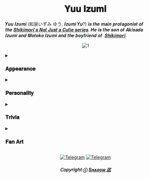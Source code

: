 <h1 align="center">
<b>𝐘𝐮𝐮 𝐈𝐳𝐮𝐦𝐢</b></h1>

𝒀𝒖𝒖 𝑰𝒛𝒖𝒎𝒊 (和泉いずみ ゆう, 𝑰𝒛𝒖𝒎𝒊 𝒀𝒖?) 𝒊𝒔 𝒕𝒉𝒆 𝒎𝒂𝒊𝒏 𝒑𝒓𝒐𝒕𝒂𝒈𝒐𝒏𝒊𝒔𝒕 𝒐𝒇 𝒕𝒉𝒆 [𝑺𝒉𝒊𝒌𝒊𝒎𝒐𝒓𝒊'𝒔 𝑵𝒐𝒕 𝑱𝒖𝒔𝒕 𝒂 𝑪𝒖𝒕𝒊𝒆 𝒔𝒆𝒓𝒊𝒆𝒔](https://zoro.to/shikimoris-not-just-a-cutie-17452?ref=search). 𝑯𝒆 𝒊𝒔 𝒕𝒉𝒆 𝒔𝒐𝒏 𝒐𝒇 𝑨𝒌𝒊𝒔𝒂𝒅𝒂 𝑰𝒛𝒖𝒎𝒊 𝒂𝒏𝒅 𝑴𝒐𝒕𝒐𝒌𝒐 𝑰𝒛𝒖𝒎𝒊 𝒂𝒏𝒅 𝒕𝒉𝒆 𝒃𝒐𝒚𝒇𝒓𝒊𝒆𝒏𝒅 𝒐𝒇  [𝑺𝒉𝒊𝒌𝒊𝒎𝒐𝒓𝒊](https://github.com/Shikimorix/Shikimori-San).


<div align="center">

![1](https://github.com/AL3X-Github/Resources/blob/main/Photos/Izumi%20X%20Shikimori.png)

</div>
<details>
<summary><h3>𝐀𝐩𝐩𝐞𝐚𝐫𝐚𝐧𝐜𝐞</h3></summary>

> 𝑰𝒛𝒖𝒎𝒊 𝒉𝒂𝒔 𝒔𝒉𝒊𝒏𝒚 𝒅𝒂𝒓𝒌 𝒑𝒖𝒓𝒑𝒍𝒆 𝒉𝒂𝒊𝒓 𝒘𝒊𝒕𝒉 𝒍𝒐𝒏𝒈 𝒇𝒓𝒊𝒏𝒈𝒆𝒔 𝒑𝒂𝒓𝒕𝒊𝒏𝒈 𝒃𝒆𝒕𝒘𝒆𝒆𝒏 𝒉𝒊𝒔 𝒆𝒚𝒆𝒔 𝒂𝒏𝒅 𝒑𝒖𝒓𝒑𝒍𝒆 𝒆𝒚𝒆𝒔. 𝑯𝒆 𝒉𝒂𝒔 𝒂 𝒔𝒍𝒊𝒎 𝒇𝒊𝒈𝒖𝒓𝒆 𝒂𝒏𝒅 𝒉𝒂𝒔 𝒍𝒊𝒕𝒕𝒍𝒆 𝒎𝒖𝒔𝒄𝒍𝒆𝒔, 𝒘𝒉𝒊𝒄𝒉 𝒉𝒆 𝒔𝒘𝒆𝒂𝒕𝒔 𝒆𝒂𝒔𝒊𝒍𝒚. 𝑯𝒆 𝒉𝒂𝒔 𝒂 𝒔𝒄𝒂𝒓 𝒐𝒏 𝒕𝒉𝒆 𝒓𝒊𝒈𝒉𝒕 𝒔𝒊𝒅𝒆 𝒐𝒇 𝒉𝒊𝒔 𝒇𝒐𝒓𝒆𝒉𝒆𝒂𝒅 𝒘𝒉𝒊𝒄𝒉 𝒉𝒆 𝒈𝒐𝒕 𝒘𝒉𝒆𝒏 𝒂 𝒕𝒓𝒖𝒄𝒌 𝒉𝒊𝒕 𝒕𝒉𝒆𝒊𝒓 𝒉𝒐𝒖𝒔𝒆, 𝒂𝒔 𝒘𝒆𝒍𝒍 𝒂𝒔 𝒂𝒏𝒐𝒕𝒉𝒆𝒓 𝒔𝒄𝒂𝒓 𝒐𝒏 𝒉𝒊𝒔 𝒖𝒑𝒑𝒆𝒓 𝒍𝒆𝒇𝒕 𝒂𝒓𝒎. 𝑰𝒕'𝒔 𝒔𝒕𝒂𝒕𝒆𝒅 𝒃𝒚 𝒉𝒊𝒔 𝒇𝒂𝒕𝒉𝒆𝒓 𝒕𝒉𝒂𝒕 𝑰𝒛𝒖𝒎𝒊 𝒉𝒂𝒔 𝒂 𝒍𝒐𝒕 𝒐𝒇 𝒐𝒕𝒉𝒆𝒓 𝒔𝒎𝒂𝒍𝒍 𝒘𝒐𝒖𝒏𝒅𝒔 𝒕𝒉𝒂𝒕 𝒉𝒂𝒗𝒆 𝒎𝒐𝒔𝒕𝒍𝒚 𝒉𝒆𝒂𝒍𝒆𝒅, 𝒂𝒏𝒅 𝒘𝒐𝒖𝒏𝒅𝒔 𝒕𝒉𝒂𝒕 𝒓𝒆𝒎𝒂𝒊𝒏 𝒂𝒔 𝒔𝒄𝒂𝒓𝒔.

![2](https://github.com/AL3X-Github/Resources/blob/main/Photos/Izumi%201.jpg)

</details>
<details>
<summary><h3>𝐏𝐞𝐫𝐬𝐨𝐧𝐚𝐥𝐢𝐭𝐲</h3></summary>

> 𝑰𝒛𝒖𝒎𝒊 𝒊𝒔 𝒂 𝒗𝒆𝒓𝒚 𝒌𝒊𝒏𝒅-𝒉𝒆𝒂𝒓𝒕𝒆𝒅 𝒂𝒏𝒅 𝒕𝒊𝒎𝒊𝒅 𝒈𝒖𝒚 𝒘𝒉𝒐 𝒂𝒅𝒐𝒓𝒆𝒔 𝒉𝒊𝒔 𝒈𝒊𝒓𝒍𝒇𝒓𝒊𝒆𝒏𝒅. 𝑯𝒆 𝒉𝒂𝒔 𝒆𝒙𝒕𝒓𝒆𝒎𝒆 𝒎𝒊𝒔𝒇𝒐𝒓𝒕𝒖𝒏𝒆 𝒂𝒏𝒅 𝒐𝒇𝒕𝒆𝒏 𝒈𝒆𝒕𝒔 𝒊𝒏𝒋𝒖𝒓𝒆𝒅 𝒃𝒚 𝒔𝒆𝒆𝒎𝒊𝒏𝒈𝒍𝒚 𝒖𝒏𝒓𝒆𝒂𝒔𝒐𝒏𝒂𝒃𝒍𝒆 𝒂𝒄𝒄𝒊𝒅𝒆𝒏𝒕𝒔. 𝑫𝒆𝒔𝒑𝒊𝒕𝒆 𝒕𝒉𝒊𝒔, 𝒉𝒆'𝒔 𝒔𝒉𝒐𝒘𝒏 𝒕𝒐 𝒃𝒆 𝒐𝒑𝒕𝒊𝒎𝒊𝒔𝒕𝒊𝒄 𝒂𝒏𝒅 𝒂𝒍𝒘𝒂𝒚𝒔 𝒔𝒆𝒆𝒔 𝒕𝒉𝒊𝒏𝒈𝒔 𝒊𝒏 𝒂 𝒑𝒐𝒔𝒊𝒕𝒊𝒗𝒆 𝒍𝒊𝒈𝒉𝒕. 𝑯𝒆'𝒔 𝒗𝒆𝒓𝒚 𝒉𝒐𝒏𝒆𝒔𝒕, 𝒂𝒏𝒅 𝒘𝒐𝒖𝒍𝒅 𝒑𝒓𝒂𝒊𝒔𝒆 𝒂 𝒍𝒐𝒕 𝒘𝒉𝒆𝒏𝒆𝒗𝒆𝒓 𝒉𝒊𝒔 𝒇𝒓𝒊𝒆𝒏𝒅𝒔 𝒐𝒓 𝒈𝒊𝒓𝒍𝒇𝒓𝒊𝒆𝒏𝒅 𝒂𝒄𝒄𝒐𝒎𝒑𝒍𝒊𝒔𝒉 𝒇𝒆𝒂𝒕𝒔. 𝑯𝒆 𝒍𝒐𝒗𝒆𝒔 𝒄𝒐𝒐𝒍 𝒘𝒐𝒎𝒆𝒏 𝒂𝒏𝒅 𝒕𝒉𝒖𝒔 𝒍𝒐𝒗𝒆𝒔 𝑺𝒉𝒊𝒌𝒊𝒎𝒐𝒓𝒊'𝒔 𝒄𝒐𝒐𝒍 𝒔𝒊𝒅𝒆. 𝑯𝒆 𝒊𝒔 𝒅𝒆𝒔𝒄𝒓𝒊𝒃𝒆𝒅 𝒂𝒔 𝒂 𝒉𝒆𝒓𝒃𝒊𝒗𝒐𝒓𝒆 𝒊𝒏 𝒕𝒉𝒆 𝒎𝒂𝒏𝒈𝒂. 𝑯𝒆 𝒊𝒔 𝒈𝒐𝒐𝒅 𝒂𝒕 𝒉𝒐𝒖𝒔𝒆𝒘𝒐𝒓𝒌 𝒂𝒏𝒅 𝒄𝒐𝒐𝒌𝒊𝒏𝒈 𝒂𝒏𝒅 𝒉𝒆𝒍𝒑𝒔 𝒉𝒊𝒔 𝒎𝒐𝒎 𝒂𝒔 𝒎𝒖𝒄𝒉 𝒂𝒔 𝒉𝒆 𝒄𝒂𝒏. 𝑯𝒆 𝒊𝒔 𝒖𝒔𝒖𝒂𝒍𝒍𝒚 𝒑𝒂𝒔𝒔𝒊𝒗𝒆 𝒂𝒃𝒐𝒖𝒕 𝒕𝒉𝒊𝒏𝒈𝒔, 𝒃𝒖𝒕 𝒉𝒆 𝒊𝒔 𝒗𝒆𝒓𝒚 𝒂𝒄𝒕𝒊𝒗𝒆 𝒘𝒉𝒆𝒏 𝒊𝒕 𝒄𝒐𝒎𝒆𝒔 𝒕𝒐 𝑺𝒉𝒊𝒌𝒊𝒎𝒐𝒓𝒊.

> 𝑫𝒆𝒆𝒑 𝒅𝒐𝒘𝒏, 𝒉𝒐𝒘𝒆𝒗𝒆𝒓, 𝒉𝒆'𝒔 𝒔𝒕𝒊𝒍𝒍 𝒊𝒏𝒔𝒆𝒄𝒖𝒓𝒆 𝒂𝒃𝒐𝒖𝒕 𝒉𝒊𝒔 𝒎𝒊𝒔𝒇𝒐𝒓𝒕𝒖𝒏𝒆 𝒄𝒂𝒖𝒔𝒊𝒏𝒈 𝒉𝒊𝒎 𝒕𝒐 𝒃𝒆 𝒘𝒂𝒓𝒚 𝒐𝒇 𝒉𝒊𝒔 𝒆𝒏𝒗𝒊𝒓𝒐𝒏𝒎𝒆𝒏𝒕. 𝑶𝒏 𝒕𝒉𝒆 𝒐𝒕𝒉𝒆𝒓 𝒉𝒂𝒏𝒅, 𝒉𝒆'𝒔 𝒂𝒃𝒍𝒆 𝒕𝒐 𝒍𝒆𝒕 𝒈𝒐 𝒐𝒇 𝒕𝒉𝒐𝒔𝒆 𝒊𝒏𝒔𝒆𝒄𝒖𝒓𝒊𝒕𝒊𝒆𝒔 𝒕𝒐 𝒉𝒂𝒗𝒆 𝒇𝒖𝒏 𝒘𝒊𝒕𝒉 𝒉𝒊𝒔 𝒇𝒓𝒊𝒆𝒏𝒅𝒔 𝒎𝒂𝒊𝒏𝒍𝒚 𝒉𝒊𝒔 𝒈𝒊𝒓𝒍𝒇𝒓𝒊𝒆𝒏𝒅.

> 𝑯𝒆 𝒓𝒂𝒓𝒆𝒍𝒚 𝒄𝒓𝒊𝒆𝒔 𝒊𝒏 𝒓𝒆𝒈𝒂𝒓𝒅𝒔 𝒕𝒐 𝒉𝒊𝒔 𝒎𝒊𝒔𝒇𝒐𝒓𝒕𝒖𝒏𝒆, 𝒕𝒉𝒐𝒖𝒈𝒉 𝒓𝒆𝒎𝒊𝒏𝒊𝒔𝒄𝒊𝒏𝒈 𝒂𝒃𝒐𝒖𝒕 𝒄𝒉𝒆𝒆𝒓𝒊𝒏𝒈 𝒇𝒐𝒓 𝒂 𝒔𝒑𝒐𝒓𝒕𝒔 𝒕𝒆𝒂𝒎 𝒊𝒔 𝒐𝒏𝒆 𝒐𝒇 𝒕𝒉𝒆 𝒇𝒆𝒘 𝒕𝒉𝒊𝒏𝒈𝒔 𝒕𝒉𝒂𝒕 𝒃𝒓𝒊𝒏𝒈𝒔 𝒉𝒊𝒎 𝒕𝒐 𝒕𝒆𝒂𝒓𝒔 𝒂𝒔 𝒕𝒉𝒆𝒚 𝒖𝒔𝒖𝒂𝒍𝒍𝒚 𝒆𝒏𝒅 𝒖𝒑 𝒍𝒐𝒔𝒊𝒏𝒈.

![3](https://github.com/AL3X-Github/Resources/blob/main/Photos/Izumi%202.jpg)

</details>
<details>
<summary><h3>𝐓𝐫𝐢𝐯𝐢𝐚</h3></summary>

> 𝑯𝒆'𝒔 𝒌𝒏𝒐𝒘𝒍𝒆𝒅𝒈𝒆𝒂𝒃𝒍𝒆 𝒘𝒉𝒆𝒏 𝒊𝒕 𝒄𝒐𝒎𝒆𝒔 𝒕𝒐 𝒄𝒐𝒏𝒔𝒕𝒆𝒍𝒍𝒂𝒕𝒊𝒐𝒏𝒔.
𝑯𝒆'𝒔 𝒂𝒃𝒍𝒆 𝒕𝒐 𝒄𝒐𝒐𝒌 𝒘𝒊𝒕𝒉𝒐𝒖𝒕 𝒉𝒊𝒔 𝒎𝒊𝒔𝒇𝒐𝒓𝒕𝒖𝒏𝒆 𝒂𝒇𝒇𝒆𝒄𝒕𝒊𝒏𝒈 𝒊𝒕. 𝑻𝒉𝒊𝒔 𝒊𝒔 𝒅𝒖𝒆 𝒕𝒐 𝒉𝒊𝒎 𝒂𝒍𝒘𝒂𝒚𝒔 𝒉𝒆𝒍𝒑𝒊𝒏𝒈 𝒉𝒊𝒔 𝒑𝒂𝒓𝒆𝒏𝒕𝒔 𝒂𝒓𝒐𝒖𝒏𝒅 𝒕𝒉𝒆 𝒉𝒐𝒖𝒔𝒆.
𝑯𝒆'𝒔 𝒈𝒐𝒐𝒅 𝒂𝒕 𝒔𝒆𝒘𝒊𝒏𝒈, 𝒃𝒖𝒕 𝒘𝒉𝒆𝒏 𝒅𝒊𝒔𝒕𝒓𝒂𝒄𝒕𝒆𝒅 (𝒆𝒔𝒑𝒆𝒄𝒊𝒂𝒍𝒍𝒚 𝒘𝒉𝒆𝒏 𝒊𝒕 𝒄𝒐𝒎𝒆𝒔 𝒕𝒐 𝑴𝒊𝒄𝒄𝒉𝒐𝒏), 𝒉𝒆 𝒔𝒕𝒂𝒃𝒔 𝒉𝒊𝒔 𝒇𝒊𝒏𝒈𝒆𝒓𝒔 𝒘𝒊𝒕𝒉𝒐𝒖𝒕 𝒏𝒐𝒕𝒊𝒄𝒊𝒏𝒈.
𝑯𝒆 𝒆𝒂𝒔𝒊𝒍𝒚 𝒈𝒆𝒕𝒔 𝒔𝒖𝒏𝒃𝒖𝒓𝒏𝒕 𝒐𝒓 𝒔𝒊𝒄𝒌.
𝑰𝒕'𝒔 𝒔𝒕𝒂𝒕𝒆𝒅 𝒉𝒆 𝒉𝒂𝒔 𝒛𝒆𝒓𝒐 𝒔𝒖𝒏𝒍𝒊𝒈𝒉𝒕 𝒕𝒐𝒍𝒆𝒓𝒂𝒏𝒄𝒆.
𝑯𝒆'𝒔 𝒆𝒙𝒕𝒓𝒆𝒎𝒆𝒍𝒚 𝒕𝒊𝒄𝒌𝒍𝒊𝒔𝒉, 𝒆𝒔𝒑𝒆𝒄𝒊𝒂𝒍𝒍𝒚 𝒐𝒏 𝒉𝒊𝒔 𝒃𝒂𝒄𝒌 𝒂𝒏𝒅 𝒉𝒊𝒔 𝒆𝒂𝒓𝒔 𝒕𝒖𝒓𝒏 𝒏𝒐𝒕𝒊𝒄𝒆𝒂𝒃𝒍𝒚 𝒓𝒆𝒅.
𝑯𝒆 𝒐𝒘𝒏𝒔 𝒂 𝒃𝒍𝒂𝒄𝒌 𝒄𝒂𝒕 𝒂𝒔 𝒂 𝒇𝒂𝒎𝒊𝒍𝒚 𝒑𝒆𝒕.
𝑯𝒆 𝒉𝒂𝒔 𝒌𝒊𝒔𝒔𝒆𝒅 𝑺𝒉𝒊𝒌𝒊𝒎𝒐𝒓𝒊 𝒕𝒘𝒊𝒄𝒆, 𝒐𝒏𝒄𝒆 𝒐𝒏 𝒕𝒉𝒆 𝒄𝒉𝒆𝒆𝒌 𝒂𝒏𝒅 𝒂𝒈𝒂𝒊𝒏 𝒍𝒂𝒕𝒆𝒓 𝒐𝒏 𝒕𝒉𝒆 𝒍𝒊𝒑𝒔.
𝑫𝒖𝒆 𝒕𝒐 𝒂𝒏𝒐𝒕𝒉𝒆𝒓 𝒔𝒚𝒎𝒑𝒕𝒐𝒎 𝒐𝒇 𝒉𝒊𝒔 𝒃𝒂𝒅 𝒍𝒖𝒄𝒌, 𝒕𝒉𝒆 𝒕𝒆𝒂𝒎𝒔 𝒉𝒆 𝒄𝒉𝒆𝒆𝒓𝒔 𝒇𝒐𝒓 𝒊𝒏 𝒔𝒑𝒐𝒓𝒕𝒔 𝒖𝒔𝒖𝒂𝒍𝒍𝒚 𝒆𝒏𝒅 𝒖𝒑 𝒇𝒂𝒊𝒍𝒊𝒏𝒈.
𝑰𝒕 𝒊𝒔 𝒂𝒍𝒔𝒐 𝒐𝒏𝒆 𝒐𝒇 𝒕𝒉𝒆 𝒇𝒆𝒘 𝒊𝒏𝒔𝒕𝒂𝒏𝒄𝒆𝒔 𝒐𝒇 𝒉𝒊𝒔 𝒃𝒂𝒅 𝒍𝒖𝒄𝒌 𝒕𝒉𝒂𝒕 𝒃𝒓𝒊𝒏𝒈𝒔 𝒉𝒊𝒎 𝒕𝒐 𝒕𝒆𝒂𝒓𝒔.

![4](https://github.com/AL3X-Github/Resources/blob/main/Photos/Izumi%20X%20Shikimori's.png)

</details>
<details>
<summary><h3>𝐅𝐚𝐧 𝐀𝐫𝐭</h3></summary>

![Fan Art](https://github.com/Al3x-GitHub/Resources/blob/main/Photos/Art.png)

</details>
<div align="center">

[![Telegram](https://img.shields.io/badge/Group-%232C3454?style=for-the-badge&logo=telegram&logoColor=white)](https://telegram.dog/MaximXGroup) [![Telegram](https://img.shields.io/badge/Channel-%232C3454?style=for-the-badge&logo=telegram&logoColor=white)](https://telegram.dog/MaximXChannels)

<h6>

**𝖢𝗈𝗉𝗒𝗋𝗂𝗀𝗁𝗍 ⓒ** [**Sʜᴀᴅᴏᴡ 这**](https://github.com/ikx7a) 

</h6>
</div>
